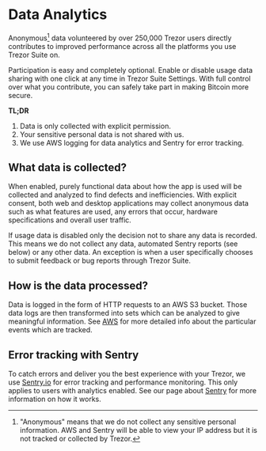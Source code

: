 # Data Analytics

Anonymous[^1] data volunteered by over 250,000 Trezor users directly contributes to improved performance across all the platforms you use Trezor Suite on. 

Participation is easy and completely optional. Enable or disable usage data sharing with one click at any time in Trezor Suite Settings. With full control over what you contribute, you can safely take part in making Bitcoin more secure.   

**TL;DR**
1. Data is only collected with explicit permission.
2. Your sensitive personal data is not shared with us.
3. We use AWS logging for data analytics and Sentry for error tracking.

## What data is collected?

When enabled, purely functional data about how the app is used will be collected and analyzed to find defects and inefficiencies. With explicit consent, both web and desktop applications may collect anonymous data such as what features are used, any errors that occur, hardware specifications and overall user traffic.

If usage data is disabled only the decision not to share any data is recorded. This means we do not collect any data, automated Sentry reports (see below) or any other data. An exception is when a user specifically chooses to submit feedback or bug reports through Trezor Suite.

## How is the data processed?

Data is logged in the form of HTTP requests to an AWS S3 bucket. Those data logs are then transformed into sets which can be analyzed to give meaningful information. See [AWS](aws.md) for more detailed info about the particular events which are tracked.

## Error tracking with Sentry

To catch errors and deliver you the best experience with your Trezor, we use [Sentry.io](https://sentry.io/) for error tracking and performance monitoring. This only applies to users with analytics enabled. See our page about [Sentry](sentry.md) for more information on how it works.


[^1]: "Anonymous" means that we do not collect any sensitive personal information. AWS and Sentry will be able to view your IP address but it is not tracked or collected by Trezor.
